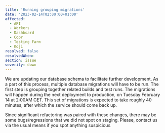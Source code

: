 ```yaml
---
title: 'Running grouping migrations'
date: '2023-02-14T02:00:00+01:00'
affected:
  - API
  - Workers
  - Dashboard
  - Copr
  - Testing Farm
  - Koji
resolved: false
resolvedWhen:
section: issue
severity: down
---
```


We are updating our database schema to facilitate further development.
As a part of this process, multiple database migrations will have to
be run. The first step is grouping together related builds and test
runs. The migrations will happen during the next deployment to production,
on Tuesday February 14 at 2:00AM CET. This set of migrations is expected to
take roughly 40 minutes, after which the service should come back up.

Since significant refactoring was paired with these changes, there may
be some bugs/regressions that we did not spot on staging. Please,
contact us via the usual means if you spot anything suspicious.

